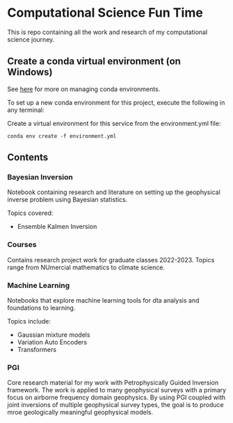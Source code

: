 # Computational Science Fun Time

This is repo containing all the work and research of my computational science journey.

## Create a conda virtual environment (on Windows)
See [here](https://docs.conda.io/projects/conda/en/latest/user-guide/tasks/manage-environments.html) for more on managing conda environments.  

To set up a new conda environment for this project, execute the following in any terminal:  

Create a virtual environment for this service from the environment.yml file:
```
conda env create -f environment.yml
```

## Contents

### **Bayesian Inversion**

Notebook containing research and literature on setting up the geophysical inverse problem using Bayesian statistics. 

Topics covered:

- Ensemble Kalmen Inversion


### **Courses**

Contains research project work for graduate classes 2022-2023. Topics range from NUmercial mathematics to climate science.

### **Machine Learning**

Notebooks that explore machine learning tools for dta analysis and foundations to learning.

Topics include:
- Gaussian mixture models
- Variation Auto Encoders
- Transformers


### **PGI**

Core research material for my work with Petrophysically Guided Inversion framework. The work is applied to many geophysical surveys with a primary focus on airborne frequency domain geophysics. By using PGI coupled with joint inversions of multiple geophysical survey types, the goal is to produce mroe geologically meaningful geophysical models.


